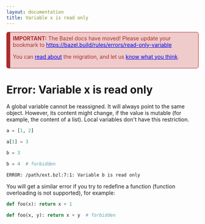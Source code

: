 ```yaml
---
layout: documentation
title: Variable x is read only
---
```


<div style="background-color: #EFCBCB; color: #AE2B2B;  border: 1px solid #AE2B2B; border-radius: 5px; border-left: 10px solid #AE2B2B; padding: 0.5em;">
<b>IMPORTANT:</b> The Bazel docs have moved! Please update your bookmark to <a href="https://bazel.build/rules/errors/read-only-variable" style="color: #0000EE;">https://bazel.build/rules/errors/read-only-variable</a>
<p/>
You can <a href="https://blog.bazel.build/2022/02/17/Launching-new-Bazel-site.html" style="color: #0000EE;">read about</a> the migration, and let us <a href="https://forms.gle/onkAkr2ZwBmcbWXj7" style="color: #0000EE;">know what you think</a>.
</div>


# Error: Variable x is read only

A global variable cannot be reassigned. It will always point to the same object.
However, its content might change, if the value is mutable (for example, the
content of a list). Local variables don't have this restriction.

```python
a = [1, 2]

a[1] = 3

b = 3

b = 4  # forbidden
```

`ERROR: /path/ext.bzl:7:1: Variable b is read only`

You will get a similar error if you try to redefine a function (function
overloading is not supported), for example:

```python
def foo(x): return x + 1

def foo(x, y): return x + y  # forbidden
```
